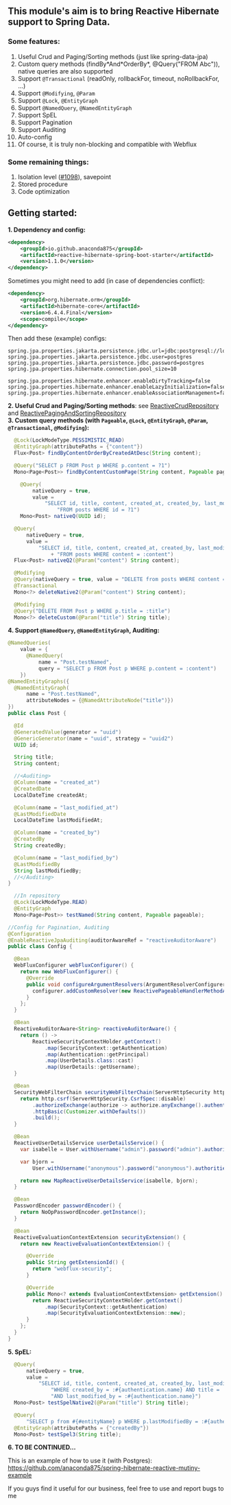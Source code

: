 ## This module's aim is to bring Reactive Hibernate support to Spring Data.
### Some features:
1. Useful Crud and Paging/Sorting methods (just like spring-data-jpa)
2. Custom query methods (findBy\*And\*OrderBy*, @Query("FROM Abc")), native queries are also supported
3. Support `@Transactional` (readOnly, rollbackFor, timeout, noRollbackFor, ...)
4. Support `@Modifying`, `@Param`
5. Support `@Lock`, `@EntityGraph`
6. Support `@NamedQuery`, `@NamedEntityGraph`
7. Support SpEL
8. Support Pagination
9. Support Auditing
10. Auto-config
11. Of course, it is truly non-blocking and compatible with Webflux

### Some remaining things:
1. Isolation level ([#1098](https://github.com/hibernate/hibernate-reactive/issues/1098)), savepoint
2. Stored procedure
3. Code optimization

## Getting started:
**1. Dependency and config:**
```xml
<dependency>
    <groupId>io.github.anaconda875</groupId>
    <artifactId>reactive-hibernate-spring-boot-starter</artifactId>
    <version>1.1.0</version>
</dependency>
```
Sometimes you might need to add (in case of dependencies conflict):
```xml
<dependency>
    <groupId>org.hibernate.orm</groupId>
    <artifactId>hibernate-core</artifactId>
    <version>6.4.4.Final</version>
    <scope>compile</scope>
</dependency>
```
Then add these (example) configs:
```properties
spring.jpa.properties.jakarta.persistence.jdbc.url=jdbc:postgresql://localhost:5432/blogdb
spring.jpa.properties.jakarta.persistence.jdbc.user=postgres
spring.jpa.properties.jakarta.persistence.jdbc.password=postgres
spring.jpa.properties.hibernate.connection.pool_size=10

spring.jpa.properties.hibernate.enhancer.enableDirtyTracking=false
spring.jpa.properties.hibernate.enhancer.enableLazyInitialization=false
spring.jpa.properties.hibernate.enhancer.enableAssociationManagement=false
```
**2. Useful Crud and Paging/Sorting methods**: see [ReactiveCrudRepository](src/main/java/com/htech/data/jpa/reactive/repository/ReactiveCrudRepository.java) and [ReactivePagingAndSortingRepository](src/main/java/com/htech/data/jpa/reactive/repository/ReactivePagingAndSortingRepository.java)  
**3. Custom query methods (with `Pageable`, `@Lock`, `@EntityGraph`, `@Param`, `@Transactional`, `@Modifying`):**
```java
  @Lock(LockModeType.PESSIMISTIC_READ)
  @EntityGraph(attributePaths = {"content"})
  Flux<Post> findByContentOrderByCreatedAtDesc(String content);
```
```java
  @Query("SELECT p FROM Post p WHERE p.content = ?1")
  Mono<Page<Post>> findByContentCustomPage(String content, Pageable pageable);
```
```java
    @Query(
        nativeQuery = true,
        value =
            "SELECT id, title, content, created_at, created_by, last_modified_at, last_modified_by " +
                "FROM posts WHERE id = ?1")
    Mono<Post> nativeQ(UUID id);
```
```java
  @Query(
      nativeQuery = true,
      value =
          "SELECT id, title, content, created_at, created_by, last_modified_at, last_modified_by "
              + "FROM posts WHERE content = :content")
  Flux<Post> nativeQ2(@Param("content") String content);
```
```java
  @Modifying
  @Query(nativeQuery = true, value = "DELETE from posts WHERE content = :content")
  @Transactional
  Mono<?> deleteNative2(@Param("content") String content);
```
```java
  @Modifying
  @Query("DELETE FROM Post p WHERE p.title = :title")
  Mono<?> deleteCustom(@Param("title") String title);
```
**4. Support `@NamedQuery`, `@NamedEntityGraph`, Auditing:**
```java
@NamedQueries(
    value = {
      @NamedQuery(
          name = "Post.testNamed",
          query = "SELECT p FROM Post p WHERE p.content = :content")
    })
@NamedEntityGraphs({
  @NamedEntityGraph(
      name = "Post.testNamed",
      attributeNodes = {@NamedAttributeNode("title")})
})
public class Post {

  @Id
  @GeneratedValue(generator = "uuid")
  @GenericGenerator(name = "uuid", strategy = "uuid2")
  UUID id;

  String title;
  String content;

  //<Auditing>
  @Column(name = "created_at")
  @CreatedDate
  LocalDateTime createdAt;

  @Column(name = "last_modified_at")
  @LastModifiedDate
  LocalDateTime lastModifiedAt;

  @Column(name = "created_by")
  @CreatedBy
  String createdBy;

  @Column(name = "last_modified_by")
  @LastModifiedBy
  String lastModifiedBy;
  //</Auditing>
}
```
```java
  //In repository
  @Lock(LockModeType.READ)
  @EntityGraph
  Mono<Page<Post>> testNamed(String content, Pageable pageable);
```
```java
//Config for Pagination, Auditing
@Configuration
@EnableReactiveJpaAuditing(auditorAwareRef = "reactiveAuditorAware")
public class Config {

  @Bean
  WebFluxConfigurer webFluxConfigurer() {
    return new WebFluxConfigurer() {
      @Override
      public void configureArgumentResolvers(ArgumentResolverConfigurer configurer) {
        configurer.addCustomResolver(new ReactivePageableHandlerMethodArgumentResolver());
      }
    };
  }

  @Bean
  ReactiveAuditorAware<String> reactiveAuditorAware() {
    return () ->
        ReactiveSecurityContextHolder.getContext()
            .map(SecurityContext::getAuthentication)
            .map(Authentication::getPrincipal)
            .map(UserDetails.class::cast)
            .map(UserDetails::getUsername);
  }

  @Bean
  SecurityWebFilterChain securityWebFilterChain(ServerHttpSecurity http) {
    return http.csrf(ServerHttpSecurity.CsrfSpec::disable)
        .authorizeExchange(authorize -> authorize.anyExchange().authenticated())
        .httpBasic(Customizer.withDefaults())
        .build();
  }

  @Bean
  ReactiveUserDetailsService userDetailsService() {
    var isabelle = User.withUsername("admin").password("admin").authorities("admin").build();

    var bjorn =
        User.withUsername("anonymous").password("anonymous").authorities("anonymous").build();

    return new MapReactiveUserDetailsService(isabelle, bjorn);
  }

  @Bean
  PasswordEncoder passwordEncoder() {
    return NoOpPasswordEncoder.getInstance();
  }

  @Bean
  ReactiveEvaluationContextExtension securityExtension() {
    return new ReactiveEvaluationContextExtension() {

      @Override
      public String getExtensionId() {
        return "webflux-security";
      }

      @Override
      public Mono<? extends EvaluationContextExtension> getExtension() {
        return ReactiveSecurityContextHolder.getContext()
            .map(SecurityContext::getAuthentication)
            .map(SecurityEvaluationContextExtension::new);
      }
    };
  }
}

```
**5. SpEL:**
```java
  @Query(
      nativeQuery = true,
      value =
          "SELECT id, title, content, created_at, created_by, last_modified_at, last_modified_by FROM posts " +
              "WHERE created_by = :#{authentication.name} AND title = :title " +
              "AND last_modified_by = :#{authentication.name}")
  Mono<Post> testSpelNative2(@Param("title") String title);
```
```java
  @Query(
      "SELECT p from #{#entityName} p WHERE p.lastModifiedBy = :#{authentication.name} AND p.title = ?1 AND p.createdBy = :#{authentication.name}")
  @EntityGraph(attributePaths = {"createdBy"})
  Mono<Post> testSpel3(String title);
```

**6. TO BE CONTINUED...**

This is an example of how to use it (with Postgres): https://github.com/anaconda875/spring-hibernate-reactive-mutiny-example

If you guys find it useful for our business, feel free to use and report bugs to me